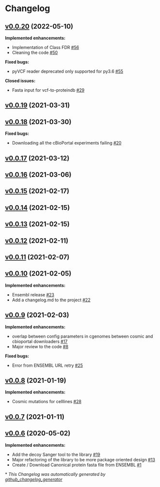 # Changelog

## [v0.0.20](https://github.com/bigbio/py-pgatk/tree/v0.0.20) (2022-05-10)

**Implemented enhancements:**

- Implementation of Class FDR [\#56](https://github.com/bigbio/py-pgatk/issues/56)
- Cleaning the code [\#50](https://github.com/bigbio/py-pgatk/issues/50)

**Fixed bugs:**

- pyVCF reader deprecated only supported for py3.6  [\#55](https://github.com/bigbio/py-pgatk/issues/55)

**Closed issues:**

- Fasta input for vcf-to-proteindb [\#29](https://github.com/bigbio/py-pgatk/issues/29)

## [v0.0.19](https://github.com/bigbio/py-pgatk/tree/v0.0.19) (2021-03-31)

## [v0.0.18](https://github.com/bigbio/py-pgatk/tree/v0.0.18) (2021-03-30)

**Fixed bugs:**

- Downloading all the cBioPortal experiments failing  [\#20](https://github.com/bigbio/py-pgatk/issues/20)

## [v0.0.17](https://github.com/bigbio/py-pgatk/tree/v0.0.17) (2021-03-12)

## [v0.0.16](https://github.com/bigbio/py-pgatk/tree/v0.0.16) (2021-03-06)

## [v0.0.15](https://github.com/bigbio/py-pgatk/tree/v0.0.15) (2021-02-17)

## [v0.0.14](https://github.com/bigbio/py-pgatk/tree/v0.0.14) (2021-02-15)

## [v0.0.13](https://github.com/bigbio/py-pgatk/tree/v0.0.13) (2021-02-15)

## [v0.0.12](https://github.com/bigbio/py-pgatk/tree/v0.0.12) (2021-02-11)

## [v0.0.11](https://github.com/bigbio/py-pgatk/tree/v0.0.11) (2021-02-07)

## [v0.0.10](https://github.com/bigbio/py-pgatk/tree/v0.0.10) (2021-02-05)

**Implemented enhancements:**

- Ensembl release [\#23](https://github.com/bigbio/py-pgatk/issues/23)
- Add a changelog.md to the project  [\#22](https://github.com/bigbio/py-pgatk/issues/22)

## [v0.0.9](https://github.com/bigbio/py-pgatk/tree/v0.0.9) (2021-02-03)

**Implemented enhancements:**

- overlap between config parameters in cgenomes between cosmic and cbioportal downloaders [\#17](https://github.com/bigbio/py-pgatk/issues/17)
- Major review to the code [\#8](https://github.com/bigbio/py-pgatk/issues/8)

**Fixed bugs:**

- Error from ENSEMBL URL retry  [\#25](https://github.com/bigbio/py-pgatk/issues/25)

## [v0.0.8](https://github.com/bigbio/py-pgatk/tree/v0.0.8) (2021-01-19)

**Implemented enhancements:**

- Cosmic mutations for celllines  [\#28](https://github.com/bigbio/py-pgatk/issues/28)

## [v0.0.7](https://github.com/bigbio/py-pgatk/tree/v0.0.7) (2021-01-11)

## [v0.0.6](https://github.com/bigbio/py-pgatk/tree/v0.0.6) (2020-05-02)

**Implemented enhancements:**

- Add the decoy Sanger tool to the library  [\#19](https://github.com/bigbio/py-pgatk/issues/19)
- Major refactoring of the library to be more package oriented design [\#13](https://github.com/bigbio/py-pgatk/issues/13)
- Create / Download Canonical protein fasta file from ENSEMBL  [\#1](https://github.com/bigbio/py-pgatk/issues/1)



\* *This Changelog was automatically generated by [github_changelog_generator](https://github.com/github-changelog-generator/github-changelog-generator)*
